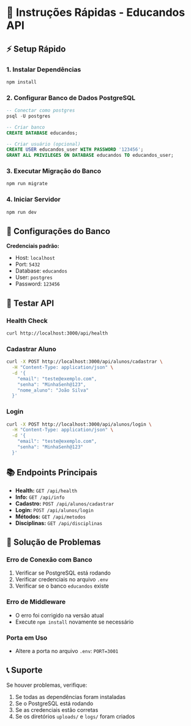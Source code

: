 # 🚀 Instruções Rápidas - Educandos API

## ⚡ Setup Rápido

### 1. Instalar Dependências
```bash
npm install
```

### 2. Configurar Banco de Dados PostgreSQL
```sql
-- Conectar como postgres
psql -U postgres

-- Criar banco
CREATE DATABASE educandos;

-- Criar usuário (opcional)
CREATE USER educandos_user WITH PASSWORD '123456';
GRANT ALL PRIVILEGES ON DATABASE educandos TO educandos_user;
```

### 3. Executar Migração do Banco
```bash
npm run migrate
```

### 4. Iniciar Servidor
```bash
npm run dev
```

## 🔧 Configurações do Banco

**Credenciais padrão:**
- Host: `localhost`
- Port: `5432`
- Database: `educandos`
- User: `postgres`
- Password: `123456`

## 🧪 Testar API

### Health Check
```bash
curl http://localhost:3000/api/health
```

### Cadastrar Aluno
```bash
curl -X POST http://localhost:3000/api/alunos/cadastrar \
  -H "Content-Type: application/json" \
  -d '{
    "email": "teste@exemplo.com",
    "senha": "MinhaSenh@123",
    "nome_aluno": "João Silva"
  }'
```

### Login
```bash
curl -X POST http://localhost:3000/api/alunos/login \
  -H "Content-Type: application/json" \
  -d '{
    "email": "teste@exemplo.com",
    "senha": "MinhaSenh@123"
  }'
```

## 📚 Endpoints Principais

- **Health:** `GET /api/health`
- **Info:** `GET /api/info`
- **Cadastro:** `POST /api/alunos/cadastrar`
- **Login:** `POST /api/alunos/login`
- **Métodos:** `GET /api/metodos`
- **Disciplinas:** `GET /api/disciplinas`

## 🐛 Solução de Problemas

### Erro de Conexão com Banco
1. Verificar se PostgreSQL está rodando
2. Verificar credenciais no arquivo `.env`
3. Verificar se o banco `educandos` existe

### Erro de Middleware
- O erro foi corrigido na versão atual
- Execute `npm install` novamente se necessário

### Porta em Uso
- Altere a porta no arquivo `.env`: `PORT=3001`

## 📞 Suporte

Se houver problemas, verifique:
1. Se todas as dependências foram instaladas
2. Se o PostgreSQL está rodando
3. Se as credenciais estão corretas
4. Se os diretórios `uploads/` e `logs/` foram criados
